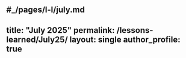 #_/pages/l-l/july.md
----
title: "July 2025"
permalink: /lessons-learned/July25/
layout: single
author_profile: true
---
